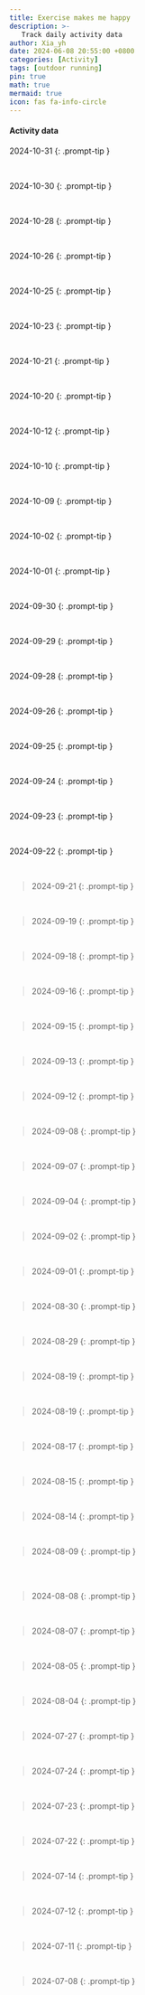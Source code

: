 ```yaml
---
title: Exercise makes me happy
description: >-
   Track daily activity data
author: Xia_yh
date: 2024-06-08 20:55:00 +0800
categories: [Activity]
tags: [outdoor running]
pin: true
math: true
mermaid: true
icon: fas fa-info-circle
---
```


#### Activity data

2024-10-31
 {: .prompt-tip }
<div class="strava-embed-placeholder" data-embed-type="activity" data-embed-id="12785804487" data-style="standard" data-from-embed="false"></div><script src="https://strava-embeds.com/embed.js"></script>
 <br />

2024-10-30
 {: .prompt-tip }
<div class="strava-embed-placeholder" data-embed-type="activity" data-embed-id="12777499024" data-style="standard" data-from-embed="false"></div><script src="https://strava-embeds.com/embed.js"></script>
 <br />
 
2024-10-28
 {: .prompt-tip }
<div class="strava-embed-placeholder" data-embed-type="activity" data-embed-id="12762475546" data-style="standard"></div><script src="https://strava-embeds.com/embed.js"></script>
 <br />


2024-10-26
 {: .prompt-tip }
<div class="strava-embed-placeholder" data-embed-type="activity" data-embed-id="12744653638" data-style="standard" data-from-embed="false"></div><script src="https://strava-embeds.com/embed.js"></script>
 <br />

2024-10-25
 {: .prompt-tip }
<div class="strava-embed-placeholder" data-embed-type="activity" data-embed-id="12737513256" data-style="standard" data-from-embed="false"></div><script src="https://strava-embeds.com/embed.js"></script>
 <br />


2024-10-23
 {: .prompt-tip }
<div class="strava-embed-placeholder" data-embed-type="activity" data-embed-id="12724127176" data-style="standard" data-from-embed="false"></div><script src="https://strava-embeds.com/embed.js"></script>
 <br />


2024-10-21
 {: .prompt-tip }
<div class="strava-embed-placeholder" data-embed-type="activity" data-embed-id="12705198795" data-style="standard" data-from-embed="false"></div><script src="https://strava-embeds.com/embed.js"></script>
 <br />


2024-10-20
 {: .prompt-tip }
 <div class="strava-embed-placeholder" data-embed-type="activity" data-embed-id="12696323517" data-style="standard" data-from-embed="false"></div><script src="https://strava-embeds.com/embed.js"></script>
 <br />

2024-10-12
 {: .prompt-tip }
<div class="strava-embed-placeholder" data-embed-type="activity" data-embed-id="12632656369" data-style="standard" data-from-embed="false"></div><script src="https://strava-embeds.com/embed.js"></script>
<br />

2024-10-10
 {: .prompt-tip }
<div class="strava-embed-placeholder" data-embed-type="activity" data-embed-id="12620684078" data-style="standard"></div><script src="https://strava-embeds.com/embed.js"></script>
<br />


2024-10-09
 {: .prompt-tip }
<div class="strava-embed-placeholder" data-embed-type="activity" data-embed-id="12609537125" data-style="standard" data-from-embed="false"></div><script src="https://strava-embeds.com/embed.js"></script>
<br />

2024-10-02
 {: .prompt-tip }
<div class="strava-embed-placeholder" data-embed-type="activity" data-embed-id="12552137514" data-style="standard" data-from-embed="false"></div><script src="https://strava-embeds.com/embed.js"></script>
<br />

2024-10-01
 {: .prompt-tip }
<div class="strava-embed-placeholder" data-embed-type="activity" data-embed-id="12543796874" data-style="standard" data-from-embed="false"></div><script src="https://strava-embeds.com/embed.js"></script>
<br />

2024-09-30
 {: .prompt-tip }
<div class="strava-embed-placeholder" data-embed-type="activity" data-embed-id="12536682129" data-style="standard" data-from-embed="false"></div><script src="https://strava-embeds.com/embed.js"></script>
<br />


2024-09-29
 {: .prompt-tip }
<div class="strava-embed-placeholder" data-embed-type="activity" data-embed-id="12527415064" data-style="standard" data-from-embed="false"></div><script src="https://strava-embeds.com/embed.js"></script>
<br />


2024-09-28
 {: .prompt-tip }
<div class="strava-embed-placeholder" data-embed-type="activity" data-embed-id="12518903473" data-style="standard" data-from-embed="false"></div><script src="https://strava-embeds.com/embed.js"></script>
<br />


2024-09-26
 {: .prompt-tip }
<div class="strava-embed-placeholder" data-embed-type="activity" data-embed-id="12504411808" data-style="standard" data-from-embed="false"></div><script src="https://strava-embeds.com/embed.js"></script>
<br />


2024-09-25
 {: .prompt-tip }
<div class="strava-embed-placeholder" data-embed-type="activity" data-embed-id="12496265492" data-style="standard" data-from-embed="false"></div><script src="https://strava-embeds.com/embed.js"></script>
<br />


2024-09-24
 {: .prompt-tip }
<div class="strava-embed-placeholder" data-embed-type="activity" data-embed-id="12487439808" data-style="standard" data-from-embed="false"></div><script src="https://strava-embeds.com/embed.js"></script>
<br />


2024-09-23
 {: .prompt-tip }
<div class="strava-embed-placeholder" data-embed-type="activity" data-embed-id="12479843079" data-style="standard" data-from-embed="false"></div><script src="https://strava-embeds.com/embed.js"></script>
<br />

 2024-09-22
 {: .prompt-tip }
<div class="strava-embed-placeholder" data-embed-type="activity" data-embed-id="12470773211" data-style="standard" data-from-embed="false"></div><script src="https://strava-embeds.com/embed.js"></script>
<br />

> 2024-09-21
 {: .prompt-tip }
<div class="strava-embed-placeholder" data-embed-type="activity" data-embed-id="12461936606" data-style="standard" data-from-embed="false"></div><script src="https://strava-embeds.com/embed.js"></script>
<br />


> 2024-09-19
 {: .prompt-tip }
<div class="strava-embed-placeholder" data-embed-type="activity" data-embed-id="12445751793" data-style="standard" data-from-embed="false"></div><script src="https://strava-embeds.com/embed.js"></script>
<br />


> 2024-09-18
 {: .prompt-tip }
<div class="strava-embed-placeholder" data-embed-type="activity" data-embed-id="12436984105" data-style="standard" data-from-embed="false"></div><script src="https://strava-embeds.com/embed.js"></script>
<br />


> 2024-09-16
 {: .prompt-tip }
<div class="strava-embed-placeholder" data-embed-type="activity" data-embed-id="12420430083" data-style="standard" data-from-embed="false"></div><script src="https://strava-embeds.com/embed.js"></script>
<br />


> 2024-09-15
 {: .prompt-tip }
<div class="strava-embed-placeholder" data-embed-type="activity" data-embed-id="12411247902" data-style="standard" data-from-embed="false"></div><script src="https://strava-embeds.com/embed.js"></script>
<br />

> 2024-09-13
 {: .prompt-tip }
<div class="strava-embed-placeholder" data-embed-type="activity" data-embed-id="12395478616" data-style="standard" data-from-embed="false"></div><script src="https://strava-embeds.com/embed.js"></script>
<br />


> 2024-09-12
 {: .prompt-tip }
<div class="strava-embed-placeholder" data-embed-type="activity" data-embed-id="12387476627" data-style="standard" data-from-embed="false"></div><script src="https://strava-embeds.com/embed.js"></script>
<br />

> 2024-09-08
 {: .prompt-tip }
<div class="strava-embed-placeholder" data-embed-type="activity" data-embed-id="12353196971" data-style="standard" data-from-embed="false"></div><script src="https://strava-embeds.com/embed.js"></script>
<br />

> 2024-09-07
 {: .prompt-tip }
<div class="strava-embed-placeholder" data-embed-type="activity" data-embed-id="12344214691" data-style="standard" data-from-embed="false"></div><script src="https://strava-embeds.com/embed.js"></script>
<br />

> 2024-09-04
 {: .prompt-tip }
<div class="strava-embed-placeholder" data-embed-type="activity" data-embed-id="12339254289" data-style="standard" data-from-embed="false"></div><script src="https://strava-embeds.com/embed.js"></script>
<br />


> 2024-09-02
 {: .prompt-tip }
<div class="strava-embed-placeholder" data-embed-type="activity" data-embed-id="12302152242" data-style="standard" data-from-embed="false"></div><script src="https://strava-embeds.com/embed.js"></script>
<br />


> 2024-09-01
 {: .prompt-tip }
<div class="strava-embed-placeholder" data-embed-type="activity" data-embed-id="12293068821" data-style="standard" data-from-embed="false"></div><script src="https://strava-embeds.com/embed.js"></script>
<br />

> 2024-08-30
 {: .prompt-tip }
<div class="strava-embed-placeholder" data-embed-type="activity" data-embed-id="12276687277" data-style="standard" data-from-embed="false"></div><script src="https://strava-embeds.com/embed.js"></script>
<br />

> 2024-08-29
 {: .prompt-tip }
<div class="strava-embed-placeholder" data-embed-type="activity" data-embed-id="12268175972" data-style="standard" data-from-embed="false"></div><script src="https://strava-embeds.com/embed.js"></script>
<br />


> 2024-08-19
 {: .prompt-tip }
<div class="strava-embed-placeholder" data-embed-type="activity" data-embed-id="12242450803" data-style="standard" data-from-embed="false"></div><script src="https://strava-embeds.com/embed.js"></script>
<br />


> 2024-08-19
 {: .prompt-tip }
<div class="strava-embed-placeholder" data-embed-type="activity" data-embed-id="12183093638" data-style="standard" data-from-embed="false"></div><script src="https://strava-embeds.com/embed.js"></script>
<br />


> 2024-08-17
 {: .prompt-tip }
<div class="strava-embed-placeholder" data-embed-type="activity" data-embed-id="12165687233" data-style="standard" data-from-embed="false"></div><script src="https://strava-embeds.com/embed.js"></script>
<br />

> 2024-08-15
 {: .prompt-tip }
<div class="strava-embed-placeholder" data-embed-type="activity" data-embed-id="12150235244" data-style="standard" data-from-embed="false"></div><script src="https://strava-embeds.com/embed.js"></script>
<br />


> 2024-08-14
 {: .prompt-tip }
<div class="strava-embed-placeholder" data-embed-type="activity" data-embed-id="12140760985" data-style="standard" data-from-embed="false"></div><script src="https://strava-embeds.com/embed.js"></script>
<br />

> 2024-08-09
 {: .prompt-tip }
<div class="strava-embed-placeholder" data-embed-type="activity" data-embed-id="12102442782" data-style="standard"></div><script src="https://strava-embeds.com/embed.js"></script>
<br />
<div class="strava-embed-placeholder" data-embed-type="activity" data-embed-id="12098668833" data-style="standard" data-from-embed="false"></div><script src="https://strava-embeds.com/embed.js"></script>
<br />

> 2024-08-08
 {: .prompt-tip }
<div class="strava-embed-placeholder" data-embed-type="activity" data-embed-id="12090461402" data-style="standard" data-from-embed="false"></div><script src="https://strava-embeds.com/embed.js"></script>
<br />


> 2024-08-07
 {: .prompt-tip }
<div class="strava-embed-placeholder" data-embed-type="activity" data-embed-id="12081320885" data-style="standard" data-from-embed="false"></div><script src="https://strava-embeds.com/embed.js"></script>
<br />

> 2024-08-05
 {: .prompt-tip }
<div class="strava-embed-placeholder" data-embed-type="activity" data-embed-id="12067877386" data-style="standard" data-from-embed="false"></div><script src="https://strava-embeds.com/embed.js"></script>
<br />

> 2024-08-04
 {: .prompt-tip }
<div class="strava-embed-placeholder" data-embed-type="activity" data-embed-id="12055474590" data-style="standard" data-from-embed="false"></div><script src="https://strava-embeds.com/embed.js"></script>
<br />


> 2024-07-27
 {: .prompt-tip }

<div class="strava-embed-placeholder" data-embed-type="activity" data-embed-id="11993622161" data-style="standard" data-from-embed="false"></div><script src="https://strava-embeds.com/embed.js"></script>
<br />

> 2024-07-24
 {: .prompt-tip }

<div class="strava-embed-placeholder" data-embed-type="activity" data-embed-id="11968861360" data-style="standard" data-from-embed="false"></div><script src="https://strava-embeds.com/embed.js"></script>
<br />


> 2024-07-23
 {: .prompt-tip }

<div class="strava-embed-placeholder" data-embed-type="activity" data-embed-id="11959539291" data-style="standard" data-from-embed="false"></div><script src="https://strava-embeds.com/embed.js"></script>
<br />

> 2024-07-22
 {: .prompt-tip }

<div class="strava-embed-placeholder" data-embed-type="activity" data-embed-id="11951285841" data-style="standard" data-from-embed="false"></div><script src="https://strava-embeds.com/embed.js"></script>
<br />


> 2024-07-14
 {: .prompt-tip }

<div class="strava-embed-placeholder" data-embed-type="activity" data-embed-id="11881440887" data-style="standard"></div><script src="https://strava-embeds.com/embed.js"></script>
<br />

> 2024-07-12
 {: .prompt-tip }


<div class="strava-embed-placeholder" data-embed-type="activity" data-embed-id="11869566837" data-style="standard"></div><script src="https://strava-embeds.com/embed.js"></script>
<br />

> 2024-07-11
 {: .prompt-tip }

<div class="strava-embed-placeholder" data-embed-type="activity" data-embed-id="11861622471" data-style="standard"></div><script src="https://strava-embeds.com/embed.js"></script>
<br />

> 2024-07-08
 {: .prompt-tip }

<div class="strava-embed-placeholder" data-embed-type="activity" data-embed-id="11836899604" data-style="standard" data-from-embed="false"></div><script src="https://strava-embeds.com/embed.js"></script>

